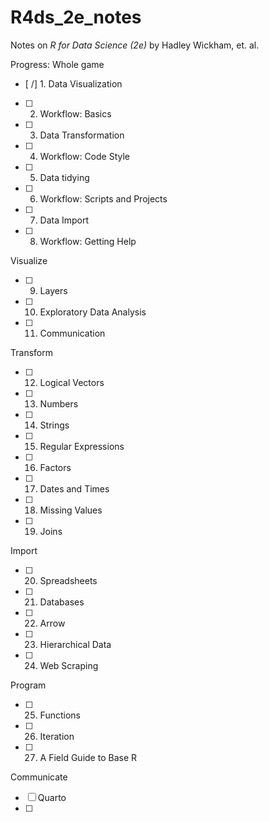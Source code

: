 # R4ds_2e_notes
Notes on *R for Data Science (2e)* by Hadley Wickham, et. al.

Progress:
Whole game
- [ /] 1. Data Visualization
- [ ] 2. Workflow: Basics
- [ ] 3. Data Transformation
- [ ] 4. Workflow: Code Style
- [ ] 5. Data tidying
- [ ] 6. Workflow: Scripts and Projects
- [ ] 7. Data Import
- [ ] 8. Workflow: Getting Help

Visualize
- [ ] 9. Layers
- [ ] 10. Exploratory Data Analysis
- [ ] 11. Communication

Transform
- [ ] 12. Logical Vectors
- [ ] 13. Numbers
- [ ] 14. Strings
- [ ] 15. Regular Expressions
- [ ] 16. Factors
- [ ] 17. Dates and Times
- [ ] 18. Missing Values
- [ ] 19. Joins

Import
- [ ] 20. Spreadsheets
- [ ] 21. Databases
- [ ] 22. Arrow
- [ ] 23. Hierarchical Data
- [ ] 24. Web Scraping

Program
- [ ] 25. Functions
- [ ] 26. Iteration
- [ ] 27. A Field Guide to Base R

Communicate
- [ ] Quarto
- [ ] 
